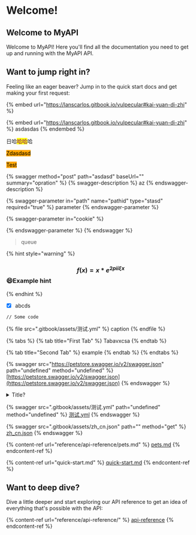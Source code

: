 # Welcome!

## Welcome to MyAPI

Welcome to MyAPI! Here you'll find all the documentation you need to get up and running with the MyAPI API.

## Want to jump right in?

Feeling like an eager beaver? Jump in to the quick start docs and get making your first request:

{% embed url="https://lanscarlos.gitbook.io/vulpecular#kai-yuan-di-zhi" %}

{% embed url="https://lanscarlos.gitbook.io/vulpecular#kai-yuan-di-zhi" %}
asdasdas
{% endembed %}

日哈<mark style="color:purple;">哈哈</mark>哈

<mark style="background-color:orange;">Zdasdasd</mark>

<mark style="background-color:orange;">Test</mark>

{% swagger method="post" path="asdasd" baseUrl="" summary="opration" %}
{% swagger-description %}
az
{% endswagger-description %}

{% swagger-parameter in="path" name="pathid" type="stasd" required="true" %}
parameter
{% endswagger-parameter %}

{% swagger-parameter in="cookie" %}

{% endswagger-parameter %}
{% endswagger %}

> queue

{% hint style="warning" %}
### $$f(x) = x * e^{2 pi i \xi x}$$:smile:Example hint
{% endhint %}

* [x] abcds

```
// Some code
```

{% file src=".gitbook/assets/测试.yml" %}
caption
{% endfile %}

{% tabs %}
{% tab title="First Tab" %}
Tabavxcsa
{% endtab %}

{% tab title="Second Tab" %}
example
{% endtab %}
{% endtabs %}

{% swagger src="https://petstore.swagger.io/v2/swagger.json" path="undefined" method="undefined" %}
[https://petstore.swagger.io/v2/swagger.json](https://petstore.swagger.io/v2/swagger.json)
{% endswagger %}

<details>

<summary>Title?</summary>



</details>

{% swagger src=".gitbook/assets/测试.yml" path="undefined" method="undefined" %}
[测试.yml](.gitbook/assets/测试.yml)
{% endswagger %}

{% swagger src=".gitbook/assets/zh_cn.json" path="" method="get" %}
[zh_cn.json](.gitbook/assets/zh_cn.json)
{% endswagger %}

{% content-ref url="reference/api-reference/pets.md" %}
[pets.md](reference/api-reference/pets.md)
{% endcontent-ref %}

{% content-ref url="quick-start.md" %}
[quick-start.md](quick-start.md)
{% endcontent-ref %}

## Want to deep dive?

Dive a little deeper and start exploring our API reference to get an idea of everything that's possible with the API:

{% content-ref url="reference/api-reference/" %}
[api-reference](reference/api-reference/)
{% endcontent-ref %}
